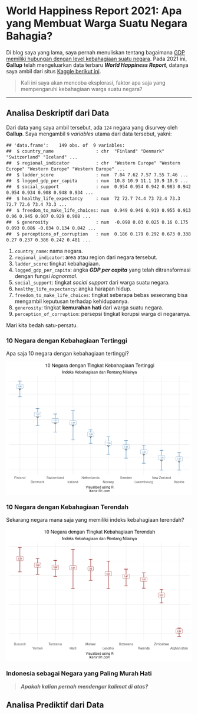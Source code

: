 World Happiness Report 2021: Apa yang Membuat Warga Suatu Negara
Bahagia?
================

Di blog saya yang lama, saya pernah menuliskan tentang bagaimana [GDP
memiliki hubungan dengan level kebahagiaan suatu
negara](https://passingthroughresearcher.wordpress.com/2019/11/19/infografis-kemakmuran-vs-kebahagiaan-suatu-negara/).
Pada 2021 ini, **Gallup** telah mengeluarkan data terbaru ***World
Happiness Report***, datanya saya ambil dari situs [Kaggle berikut
ini](https://www.kaggle.com/ajaypalsinghlo/world-happiness-report-2021).

> Kali ini saya akan mencoba eksplorasi, faktor apa saja yang
> mempengaruhi kebahagiaan warga suatu negara?

------------------------------------------------------------------------

## Analisa Deskriptif dari Data

Dari data yang saya ambil tersebut, ada `124` negara yang disurvey oleh
**Gallup**. Saya mengambil `9` *variables* utama dari data tersebut,
yakni:

    ## 'data.frame':    149 obs. of  9 variables:
    ##  $ country_name                : chr  "Finland" "Denmark" "Switzerland" "Iceland" ...
    ##  $ regional_indicator          : chr  "Western Europe" "Western Europe" "Western Europe" "Western Europe" ...
    ##  $ ladder_score                : num  7.84 7.62 7.57 7.55 7.46 ...
    ##  $ logged_gdp_per_capita       : num  10.8 10.9 11.1 10.9 10.9 ...
    ##  $ social_support              : num  0.954 0.954 0.942 0.983 0.942 0.954 0.934 0.908 0.948 0.934 ...
    ##  $ healthy_life_expectancy     : num  72 72.7 74.4 73 72.4 73.3 72.7 72.6 73.4 73.3 ...
    ##  $ freedom_to_make_life_choices: num  0.949 0.946 0.919 0.955 0.913 0.96 0.945 0.907 0.929 0.908 ...
    ##  $ generosity                  : num  -0.098 0.03 0.025 0.16 0.175 0.093 0.086 -0.034 0.134 0.042 ...
    ##  $ perceptions_of_corruption   : num  0.186 0.179 0.292 0.673 0.338 0.27 0.237 0.386 0.242 0.481 ...

1.  `country_name`: nama negara.
2.  `regional_indicator`: area atau region dari negara tersebut.
3.  `ladder_score`: tingkat kebahagiaan.
4.  `logged_gdp_per_capita`: angka ***GDP per capita*** yang telah
    ditransformasi dengan fungsi *lognormal*.
5.  `social_support`: tingkat *social support* dari warga suatu negara.
6.  `healthy_life_expectancy`: angka harapan hidup.
7.  `freedom_to_make_life_choices`: tingkat seberapa bebas seseorang
    bisa mengambil keputusan terhadap kehidupannya.
8.  `generosity`: tingkat **kemurahan hati** dari warga suatu negara.
9.  `perception_of_corruption`: persepsi tingkat korupsi warga di
    negaranya.

Mari kita bedah satu-persatu.

### 10 Negara dengan Kebahagiaan Tertinggi

Apa saja 10 negara dengan kebahagiaan tertinggi?

<img src="bahagia_files/figure-gfm/unnamed-chunk-2-1.png" style="display: block; margin: auto;" />

### 10 Negara dengan Kebahagiaan Terendah

Sekarang negara mana saja yang memiliki indeks kebahagiaan terendah?

<img src="bahagia_files/figure-gfm/unnamed-chunk-3-1.png" style="display: block; margin: auto;" />

### Indonesia sebagai Negara yang Paling Murah Hati

> ***Apakah kalian pernah mendengar kalimat di atas?***

## Analisa Prediktif dari Data
